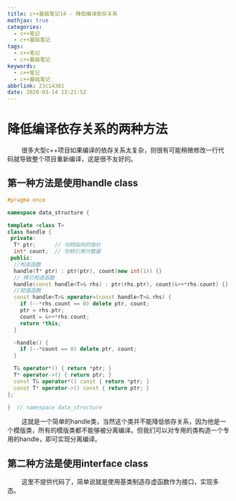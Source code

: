 ```yaml
---
title: c++基础笔记14 - 降低编译依存关系
mathjax: true
categories:
  - c++笔记
  - c++基础笔记
tags:
  - c++笔记
  - c++基础笔记
keywords:
  - c++笔记
  - c++基础笔记
abbrlink: 23c14301
date: 2020-03-14 13:21:52
---
```


# 降低编译依存关系的两种方法
&emsp;&emsp; 很多大型c++项目如果编译的依存关系太复杂，则很有可能稍微修改一行代码就导致整个项目重新编译，这是很不友好的。
##  第一种方法是使用handle class
```cpp
#pragma once

namespace data_structure {

template <class T>
class handle {
 private:
  T* ptr;      // 句柄指向的指针
  int* count;  // 句柄引用计数器
 public:
  //构造函数
  handle(T* ptr) : ptr(ptr), count(new int(1)) {}
  // 拷贝构造函数
  handle(const handle<T>& rhs) : ptr(rhs.ptr), count(&++*rhs.count) {}
  //赋值函数
  const handle<T>& operator=(const handle<T>& rhs) {
    if (--*rhs.count == 0) delete ptr, count;
    ptr = rhs.ptr;
    count = &++*rhs.count;
    return *this;
  }

  ~handle() {
    if (--*count == 0) delete ptr, count;
  }

  T& operator*() { return *ptr; }
  T* operator->() { return ptr; }
  const T& operator*() const { return *ptr; }
  const T* operator->() const { return ptr; }
};

}  // namespace data_structure
```
&emsp;&emsp; 这就是一个简单的handle类，当然这个类并不能降低依存关系，因为他是一个模版类，所有的模版类都不能够被分离编译。但我们可以对专用的类构造一个专用的handle，即可实现分离编译。
<!---more-->
## 第二种方法是使用interface class
&emsp;&emsp; 这里不提供代码了，简单说就是使用基类制造存虚函数作为接口，实现多态。
